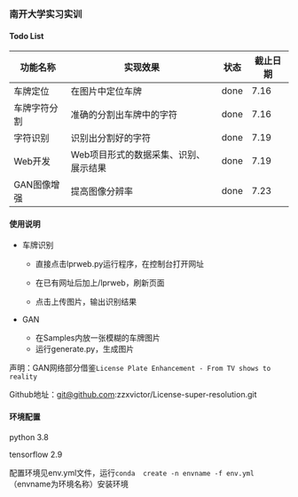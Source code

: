 
### 南开大学实习实训
#### Todo List

| **功能名称** | **实现效果**                          | 状态 | 截止日期 |
| ------------ | ------------------------------------- | ---- | -------- |
| 车牌定位     | 在图片中定位车牌                      | done | 7.16     |
| 车牌字符分割 | 准确的分割出车牌中的字符              | done | 7.16     |
| 字符识别     | 识别出分割好的字符                    | done | 7.19     |
| Web开发      | Web项目形式的数据采集、识别、展示结果 | done | 7.19     |
| GAN图像增强  | 提高图像分辨率                        | done | 7.23     |

#### 使用说明

- 车牌识别

  - 直接点击lprweb.py运行程序，在控制台打开网址

  - 在已有网址后加上/lprweb，刷新页面

  - 点击上传图片，输出识别结果

- GAN

  - 在Samples内放一张模糊的车牌图片
  - 运行generate.py，生成图片

声明：GAN网络部分借鉴`License Plate Enhancement - From TV shows to reality`


Github地址：git@github.com:zzxvictor/License-super-resolution.git


#### 环境配置
python 3.8


tensorflow 2.9


配置环境见env.yml文件，运行`conda  create -n envname -f env.yml`（envname为环境名称）安装环境
